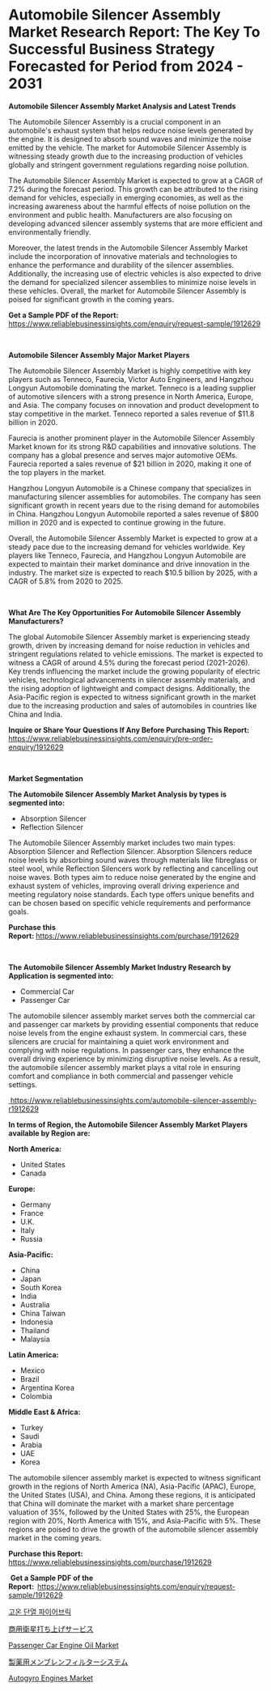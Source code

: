 <p><h1>Automobile Silencer Assembly Market Research Report: The Key To Successful Business Strategy Forecasted for Period from 2024 - 2031</h1></p><p><strong>Automobile Silencer Assembly Market Analysis and Latest Trends</strong></p>
<p><p>The Automobile Silencer Assembly is a crucial component in an automobile's exhaust system that helps reduce noise levels generated by the engine. It is designed to absorb sound waves and minimize the noise emitted by the vehicle. The market for Automobile Silencer Assembly is witnessing steady growth due to the increasing production of vehicles globally and stringent government regulations regarding noise pollution.</p><p>The Automobile Silencer Assembly Market is expected to grow at a CAGR of 7.2% during the forecast period. This growth can be attributed to the rising demand for vehicles, especially in emerging economies, as well as the increasing awareness about the harmful effects of noise pollution on the environment and public health. Manufacturers are also focusing on developing advanced silencer assembly systems that are more efficient and environmentally friendly.</p><p>Moreover, the latest trends in the Automobile Silencer Assembly Market include the incorporation of innovative materials and technologies to enhance the performance and durability of the silencer assemblies. Additionally, the increasing use of electric vehicles is also expected to drive the demand for specialized silencer assemblies to minimize noise levels in these vehicles. Overall, the market for Automobile Silencer Assembly is poised for significant growth in the coming years.</p></p>
<p><strong>Get a Sample PDF of the Report:&nbsp;</strong> <a href="https://www.reliablebusinessinsights.com/enquiry/request-sample/1912629">https://www.reliablebusinessinsights.com/enquiry/request-sample/1912629</a></p>
<p>&nbsp;</p>
<p><strong>Automobile Silencer Assembly Major Market Players</strong></p>
<p><p>The Automobile Silencer Assembly Market is highly competitive with key players such as Tenneco, Faurecia, Victor Auto Engineers, and Hangzhou Longyun Automobile dominating the market. Tenneco is a leading supplier of automotive silencers with a strong presence in North America, Europe, and Asia. The company focuses on innovation and product development to stay competitive in the market. Tenneco reported a sales revenue of $11.8 billion in 2020.</p><p>Faurecia is another prominent player in the Automobile Silencer Assembly Market known for its strong R&D capabilities and innovative solutions. The company has a global presence and serves major automotive OEMs. Faurecia reported a sales revenue of $21 billion in 2020, making it one of the top players in the market.</p><p>Hangzhou Longyun Automobile is a Chinese company that specializes in manufacturing silencer assemblies for automobiles. The company has seen significant growth in recent years due to the rising demand for automobiles in China. Hangzhou Longyun Automobile reported a sales revenue of $800 million in 2020 and is expected to continue growing in the future.</p><p>Overall, the Automobile Silencer Assembly Market is expected to grow at a steady pace due to the increasing demand for vehicles worldwide. Key players like Tenneco, Faurecia, and Hangzhou Longyun Automobile are expected to maintain their market dominance and drive innovation in the industry. The market size is expected to reach $10.5 billion by 2025, with a CAGR of 5.8% from 2020 to 2025.</p></p>
<p>&nbsp;</p>
<p><strong>What Are The Key Opportunities For Automobile Silencer Assembly Manufacturers?</strong></p>
<p><p>The global Automobile Silencer Assembly market is experiencing steady growth, driven by increasing demand for noise reduction in vehicles and stringent regulations related to vehicle emissions. The market is expected to witness a CAGR of around 4.5% during the forecast period (2021-2026). Key trends influencing the market include the growing popularity of electric vehicles, technological advancements in silencer assembly materials, and the rising adoption of lightweight and compact designs. Additionally, the Asia-Pacific region is expected to witness significant growth in the market due to the increasing production and sales of automobiles in countries like China and India.</p></p>
<p><strong>Inquire or Share Your Questions If Any Before Purchasing This Report:</strong> <a href="https://www.reliablebusinessinsights.com/enquiry/pre-order-enquiry/1912629">https://www.reliablebusinessinsights.com/enquiry/pre-order-enquiry/1912629</a></p>
<p>&nbsp;</p>
<p><strong>Market Segmentation</strong></p>
<p><strong>The Automobile Silencer Assembly Market Analysis by types is segmented into:</strong></p>
<p><ul><li>Absorption Silencer</li><li>Reflection Silencer</li></ul></p>
<p><p>The Automobile Silencer Assembly market includes two main types: Absorption Silencer and Reflection Silencer. Absorption Silencers reduce noise levels by absorbing sound waves through materials like fibreglass or steel wool, while Reflection Silencers work by reflecting and cancelling out noise waves. Both types aim to reduce noise generated by the engine and exhaust system of vehicles, improving overall driving experience and meeting regulatory noise standards. Each type offers unique benefits and can be chosen based on specific vehicle requirements and performance goals.</p></p>
<p><strong>Purchase this Report:&nbsp;</strong><a href="https://www.reliablebusinessinsights.com/purchase/1912629">https://www.reliablebusinessinsights.com/purchase/1912629</a></p>
<p>&nbsp;</p>
<p><strong>The Automobile Silencer Assembly Market Industry Research by Application is segmented into:</strong></p>
<p><ul><li>Commercial Car</li><li>Passenger Car</li></ul></p>
<p><p>The automobile silencer assembly market serves both the commercial car and passenger car markets by providing essential components that reduce noise levels from the engine exhaust system. In commercial cars, these silencers are crucial for maintaining a quiet work environment and complying with noise regulations. In passenger cars, they enhance the overall driving experience by minimizing disruptive noise levels. As a result, the automobile silencer assembly market plays a vital role in ensuring comfort and compliance in both commercial and passenger vehicle settings.</p></p>
<p><a href="https://www.reliablebusinessinsights.com/automobile-silencer-assembly-r1912629">&nbsp;https://www.reliablebusinessinsights.com/automobile-silencer-assembly-r1912629</a></p>
<p><strong>In terms of Region, the Automobile Silencer Assembly Market Players available by Region are:</strong></p>
<p>
    <p> <strong> North America: </strong>
        <ul>
            <li>United States</li>
            <li>Canada</li>
        </ul>
        </p> 
    <p> <strong> Europe: </strong>
        <ul>
            <li>Germany</li>
            <li>France</li>
            <li>U.K.</li>
            <li>Italy</li>
            <li>Russia</li>
        </ul>
        </p> 
    <p> <strong> Asia-Pacific: </strong>
        <ul>
            <li>China</li>
            <li>Japan</li>
            <li>South Korea</li>
            <li>India</li>
            <li>Australia</li>
            <li>China Taiwan</li>
            <li>Indonesia</li>
            <li>Thailand</li>
            <li>Malaysia</li>
        </ul>
        </p> 
    <p> <strong> Latin America: </strong>
        <ul>
            <li>Mexico</li>
            <li>Brazil</li>
            <li>Argentina Korea</li>
            <li>Colombia</li>
        </ul>
        </p> 
    <p> <strong> Middle East & Africa: </strong>
        <ul>
            <li>Turkey</li>
            <li>Saudi</li>
            <li>Arabia</li>
            <li>UAE</li>
            <li>Korea</li>
        </ul>
    </p>
    </p>
<p><p>The automobile silencer assembly market is expected to witness significant growth in the regions of North America (NA), Asia-Pacific (APAC), Europe, the United States (USA), and China. Among these regions, it is anticipated that China will dominate the market with a market share percentage valuation of 35%, followed by the United States with 25%, the European region with 20%, North America with 15%, and Asia-Pacific with 5%. These regions are poised to drive the growth of the automobile silencer assembly market in the coming years.</p></p>
<p><strong>Purchase this Report: </strong><a href="https://www.reliablebusinessinsights.com/purchase/1912629">https://www.reliablebusinessinsights.com/purchase/1912629</a></p>
<p>&nbsp;<strong>Get a Sample PDF of the Report:&nbsp;&nbsp;</strong><a href="https://www.reliablebusinessinsights.com/enquiry/request-sample/1912629">https://www.reliablebusinessinsights.com/enquiry/request-sample/1912629</a></p>
<p><strong></strong></p>
<p><p><a href="https://github.com/jntpkh496620/Market-Research-Report-List-2/blob/main/1205823115391.md">고온 단열 파이어브릭</a></p><p><a href="https://medium.com/@burtongalen/%E3%82%B0%E3%83%AD%E3%83%BC%E3%83%90%E3%83%AB%E5%95%86%E7%94%A8%E8%A1%9B%E6%98%9F%E6%89%93%E3%81%A1%E4%B8%8A%E3%81%92%E3%82%B5%E3%83%BC%E3%83%93%E3%82%B9%E5%B8%82%E5%A0%B4%E3%81%AE%E5%8C%85%E6%8B%AC%E7%9A%84%E3%81%AA%E5%88%86%E6%9E%90-%E6%88%90%E9%95%B7%E3%83%88%E3%83%AC%E3%83%B3%E3%83%89%E3%81%A8%E5%B8%82%E5%A0%B4%E4%BA%88%E6%B8%AC-2024%E5%B9%B4-2031%E5%B9%B4-030c0005af58">商用衛星打ち上げサービス</a></p><p><a href="https://github.com/arionmp/Market-Research-Report-List-3/blob/main/passenger-car-engine-oil-market.md">Passenger Car Engine Oil Market</a></p><p><a href="https://medium.com/@bobbieratke2023/2024%E5%B9%B4%E3%81%8B%E3%82%892031%E5%B9%B4%E3%81%AB%E3%81%8B%E3%81%91%E3%81%A6-%E3%81%AE%E5%B9%B4%E5%B9%B3%E5%9D%87%E6%88%90%E9%95%B7%E7%8E%87%E3%81%A7%E6%8B%A1%E5%A4%A7%E3%81%97%E3%81%A6%E3%81%84%E3%82%8B%E8%A3%BD%E8%96%AC%E7%94%A8%E8%86%9C%E3%83%95%E3%82%A3%E3%83%AB%E3%82%BF%E3%83%BC%E3%82%B7%E3%82%B9%E3%83%86%E3%83%A0%E5%B8%82%E5%A0%B4%E3%81%AE%E8%A6%8F%E6%A8%A1%E3%81%AB%E9%96%A2%E3%81%99%E3%82%8B%E3%82%A4%E3%83%B3%E3%82%B5%E3%82%A4%E3%83%88-c73422d1df07">製薬用メンブレンフィルターシステム</a></p><p><a href="https://github.com/SheilaBruen2023/Market-Research-Report-List-1/blob/main/autogyro-engines-market.md">Autogyro Engines Market</a></p></p>